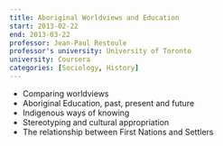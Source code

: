 ```yaml
---
title: Aboriginal Worldviews and Education
start: 2013-02-22
end: 2013-03-22
professor: Jean-Paul Restoule
professor's university: University of Toronto
university: Coursera
categories: [Sociology, History]
---
```

- Comparing worldviews
- Aboriginal Education, past, present and future
- Indigenous ways of knowing
- Stereotyping and cultural appropriation
- The relationship between First Nations and Settlers
